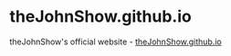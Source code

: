 # theJohnShow.github.io
theJohnShow's official website - [theJohnShow.github.io](https://theJohnShow.github.io)
